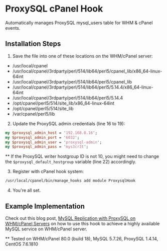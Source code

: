 # ProxySQL cPanel Hook #

Automatically manages ProxySQL mysql_users table for WHM & cPanel events.

## Installation Steps ##

1) Save the file into one of these locations on the WHM/cPanel server:
  - /usr/local/cpanel
  - /usr/local/cpanel/3rdparty/perl/514/lib64/perl5/cpanel_lib/x86_64-linux-64int
  - /usr/local/cpanel/3rdparty/perl/514/lib64/perl5/cpanel_lib
  - /usr/local/cpanel/3rdparty/perl/514/lib64/perl5/5.14.4/x86_64-linux-64int
  - /usr/local/cpanel/3rdparty/perl/514/lib64/perl5/5.14.4
  - /opt/cpanel/perl5/514/site_lib/x86_64-linux-64int
  - /opt/cpanel/perl5/514/site_lib
  - /var/cpanel/perl5/lib

2) Update the ProxySQL admin credentials (line 16 to 19):

```perl
my $proxysql_admin_host = '192.168.0.16';
my $proxysql_admin_port = '6032';
my $proxysql_admin_user = 'proxysql-admin';
my $proxysql_admin_pass = 'mys3cr3t';
```

** If the ProxySQL writer hostgroup ID is not 10, you might need to change the ``$proxysql_default_hostgroup`` variable (line 22) accordingly.

3) Register with cPanel hook system:

```bash
/usr/local/cpanel/bin/manage_hooks add module ProxysqlHook
```

4) You're all set.

## Example Implementation ##

Check out this blog post, [MySQL Replication with ProxySQL on WHM/cPanel Servers](https://severalnines.com/blog/mysql-replication-proxysql-whmcpanel-servers-part-1) on how to use this hook to achieve a highly available MySQL service on WHM/cPanel server.

** Tested on WHM/cPanel 80.0 (build 18), MySQL 5.7.26, ProxySQL 1.4.14, CentOS 7.6.1810
